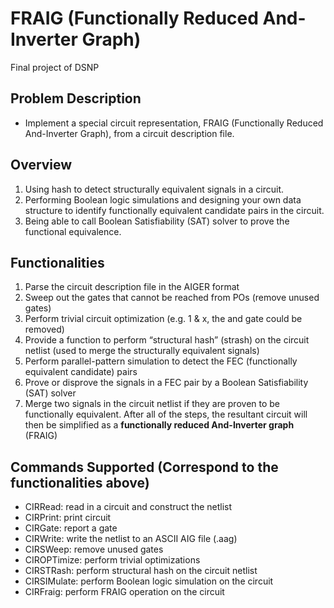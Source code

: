 # FRAIG (Functionally Reduced And-Inverter Graph)
Final project of DSNP

## Problem Description
- Implement a special circuit representation, FRAIG (Functionally Reduced And-Inverter Graph), from a circuit description file.

## Overview
1. Using hash to detect structurally equivalent signals in a circuit.
2. Performing Boolean logic simulations and designing your own data structure to
identify functionally equivalent candidate pairs in the circuit.
3. Being able to call Boolean Satisfiability (SAT) solver to prove the functional
equivalence.

## Functionalities
1. Parse the circuit description file in the AIGER format
2. Sweep out the gates that cannot be reached from POs (remove unused gates)
3. Perform trivial circuit optimization (e.g. 1 & x, the and gate could be removed)
4. Provide a function to perform “structural hash” (strash) on the circuit netlist (used to merge the structurally equivalent signals)
5. Perform parallel-pattern simulation to detect the FEC (functionally equivalent candidate) pairs
6. Prove or disprove the signals in a FEC pair by a Boolean Satisfiability (SAT) solver
7. Merge two signals in the circuit netlist if they are proven to be functionally equivalent. 
After all of the steps, the resultant circuit will then be simplified as a **functionally reduced And-Inverter graph** (FRAIG)

## Commands Supported (Correspond to the functionalities above)
- CIRRead: read in a circuit and construct the netlist
- CIRPrint: print circuit
- CIRGate: report a gate
- CIRWrite: write the netlist to an ASCII AIG file (.aag)
- CIRSWeep: remove unused gates
- CIROPTimize: perform trivial optimizations
- CIRSTRash: perform structural hash on the circuit netlist
- CIRSIMulate: perform Boolean logic simulation on the circuit
- CIRFraig: perform FRAIG operation on the circuit

